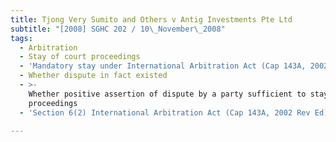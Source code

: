 ```yaml
---
title: Tjong Very Sumito and Others v Antig Investments Pte Ltd
subtitle: "[2008] SGHC 202 / 10\_November\_2008"
tags:
  - Arbitration
  - Stay of court proceedings
  - 'Mandatory stay under International Arbitration Act (Cap 143A, 2002 Rev Ed)'
  - Whether dispute in fact existed
  - >-
    Whether positive assertion of dispute by a party sufficient to stay
    proceedings
  - 'Section 6(2) International Arbitration Act (Cap 143A, 2002 Rev Ed)'

---
```


